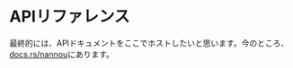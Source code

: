 <!-- # API Reference -->
# APIリファレンス

<!-- Eventually, we would like to host the API documentation here. For now, you can find it at [docs.rs/nannou](https://docs.rs/nannou). -->
最終的には、APIドキュメントをここでホストしたいと思います。今のところ、[docs.rs/nannou](https://docs.rs/nannou)にあります。
